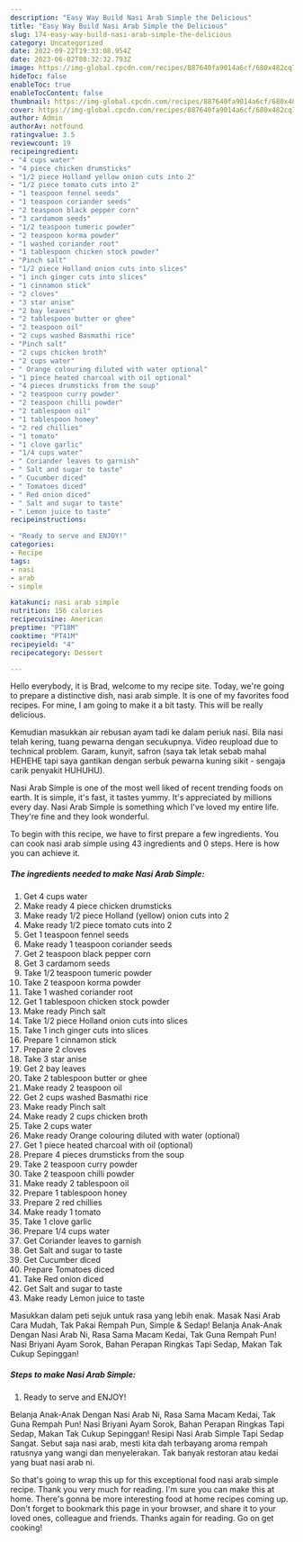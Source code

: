 ```yaml
---
description: "Easy Way Build Nasi Arab Simple the Delicious"
title: "Easy Way Build Nasi Arab Simple the Delicious"
slug: 174-easy-way-build-nasi-arab-simple-the-delicious
category: Uncategorized
date: 2022-09-22T19:33:08.954Z
date: 2023-06-02T08:32:32.793Z
image: https://img-global.cpcdn.com/recipes/887640fa9014a6cf/680x482cq70/nasi-arab-simple-recipe-main-photo.jpg
hideToc: false
enableToc: true
enableTocContent: false
thumbnail: https://img-global.cpcdn.com/recipes/887640fa9014a6cf/680x482cq70/nasi-arab-simple-recipe-main-photo.jpg
cover: https://img-global.cpcdn.com/recipes/887640fa9014a6cf/680x482cq70/nasi-arab-simple-recipe-main-photo.jpg
author: Admin
authorAv: notfound
ratingvalue: 3.5
reviewcount: 19
recipeingredient:
- "4 cups water"
- "4 piece chicken drumsticks"
- "1/2 piece Holland yellow onion cuts into 2"
- "1/2 piece tomato cuts into 2"
- "1 teaspoon fennel seeds"
- "1 teaspoon coriander seeds"
- "2 teaspoon black pepper corn"
- "3 cardamom seeds"
- "1/2 teaspoon tumeric powder"
- "2 teaspoon korma powder"
- "1 washed coriander root"
- "1 tablespoon chicken stock powder"
- "Pinch salt"
- "1/2 piece Holland onion cuts into slices"
- "1 inch ginger cuts into slices"
- "1 cinnamon stick"
- "2 cloves"
- "3 star anise"
- "2 bay leaves"
- "2 tablespoon butter or ghee"
- "2 teaspoon oil"
- "2 cups washed Basmathi rice"
- "Pinch salt"
- "2 cups chicken broth"
- "2 cups water"
- " Orange colouring diluted with water optional"
- "1 piece heated charcoal with oil optional"
- "4 pieces drumsticks from the soup"
- "2 teaspoon curry powder"
- "2 teaspoon chilli powder"
- "2 tablespoon oil"
- "1 tablespoon honey"
- "2 red chillies"
- "1 tomato"
- "1 clove garlic"
- "1/4 cups water"
- " Coriander leaves to garnish"
- " Salt and sugar to taste"
- " Cucumber diced"
- " Tomatoes diced"
- " Red onion diced"
- " Salt and sugar to taste"
- " Lemon juice to taste"
recipeinstructions:

- "Ready to serve and ENJOY!"
categories:
- Recipe
tags:
- nasi
- arab
- simple

katakunci: nasi arab simple 
nutrition: 156 calories
recipecuisine: American
preptime: "PT18M"
cooktime: "PT41M"
recipeyield: "4"
recipecategory: Dessert

---
```



Hello everybody, it is Brad, welcome to my recipe site. Today, we're going to prepare a distinctive dish, nasi arab simple. It is one of my favorites food recipes. For mine, I am going to make it a bit tasty. This will be really delicious.

Kemudian masukkan air rebusan ayam tadi ke dalam periuk nasi. Bila nasi telah kering, tuang pewarna dengan secukupnya. Video reupload due to technical problem. Garam, kunyit, safron (saya tak letak sebab mahal HEHEHE tapi saya gantikan dengan serbuk pewarna kuning sikit - sengaja carik penyakit HUHUHU).

Nasi Arab Simple is one of the most well liked of recent trending foods on earth. It is simple, it's fast, it tastes yummy. It's appreciated by millions every day. Nasi Arab Simple is something which I've loved my entire life. They're fine and they look wonderful.


To begin with this recipe, we have to first prepare a few ingredients. You can cook nasi arab simple using 43 ingredients and 0 steps. Here is how you can achieve it.

<!--inarticleads1-->

##### The ingredients needed to make Nasi Arab Simple:

1. Get 4 cups water
1. Make ready 4 piece chicken drumsticks
1. Make ready 1/2 piece Holland (yellow) onion cuts into 2
1. Make ready 1/2 piece tomato cuts into 2
1. Get 1 teaspoon fennel seeds
1. Make ready 1 teaspoon coriander seeds
1. Get 2 teaspoon black pepper corn
1. Get 3 cardamom seeds
1. Take 1/2 teaspoon tumeric powder
1. Take 2 teaspoon korma powder
1. Take 1 washed coriander root
1. Get 1 tablespoon chicken stock powder
1. Make ready Pinch salt
1. Take 1/2 piece Holland onion cuts into slices
1. Take 1 inch ginger cuts into slices
1. Prepare 1 cinnamon stick
1. Prepare 2 cloves
1. Take 3 star anise
1. Get 2 bay leaves
1. Take 2 tablespoon butter or ghee
1. Make ready 2 teaspoon oil
1. Get 2 cups washed Basmathi rice
1. Make ready Pinch salt
1. Make ready 2 cups chicken broth
1. Take 2 cups water
1. Make ready  Orange colouring diluted with water (optional)
1. Get 1 piece heated charcoal with oil (optional)
1. Prepare 4 pieces drumsticks from the soup
1. Take 2 teaspoon curry powder
1. Take 2 teaspoon chilli powder
1. Make ready 2 tablespoon oil
1. Prepare 1 tablespoon honey
1. Prepare 2 red chillies
1. Make ready 1 tomato
1. Take 1 clove garlic
1. Prepare 1/4 cups water
1. Get  Coriander leaves to garnish
1. Get  Salt and sugar to taste
1. Get  Cucumber diced
1. Prepare  Tomatoes diced
1. Take  Red onion diced
1. Get  Salt and sugar to taste
1. Make ready  Lemon juice to taste


Masukkan dalam peti sejuk untuk rasa yang lebih enak. Masak Nasi Arab Cara Mudah, Tak Pakai Rempah Pun, Simple &amp; Sedap! Belanja Anak-Anak Dengan Nasi Arab Ni, Rasa Sama Macam Kedai, Tak Guna Rempah Pun! Nasi Briyani Ayam Sorok, Bahan Perapan Ringkas Tapi Sedap, Makan Tak Cukup Sepinggan! 

<!--inarticleads2-->

##### Steps to make Nasi Arab Simple:


1. Ready to serve and ENJOY!

Belanja Anak-Anak Dengan Nasi Arab Ni, Rasa Sama Macam Kedai, Tak Guna Rempah Pun! Nasi Briyani Ayam Sorok, Bahan Perapan Ringkas Tapi Sedap, Makan Tak Cukup Sepinggan! Resipi Nasi Arab Simple Tapi Sedap Sangat. Sebut saja nasi arab, mesti kita dah terbayang aroma rempah ratusnya yang wangi dan menyelerakan. Tak banyak restoran atau kedai yang buat nasi arab ni. 

So that's going to wrap this up for this exceptional food nasi arab simple recipe. Thank you very much for reading. I'm sure you can make this at home. There's gonna be more interesting food at home recipes coming up. Don't forget to bookmark this page in your browser, and share it to your loved ones, colleague and friends. Thanks again for reading. Go on get cooking!
